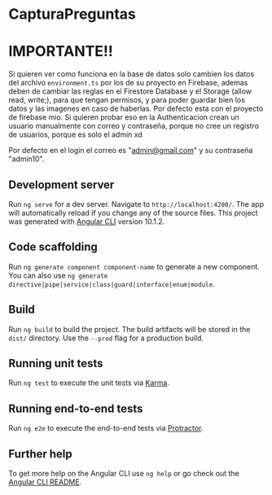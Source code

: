 # CapturaPreguntas

# IMPORTANTE!!

Si quieren ver como funciona en la base de datos solo cambien los datos del archivo `environment.ts` por los de su proyecto en Firebase, ademas deben de cambiar las reglas en el Firestore Database y el Storage (allow read, write;), para que tengan permisos, y para poder guardar bien los datos y las imagenes en caso de haberlas. Por defecto esta con el proyecto de firebase mio. Si quieren probar eso en la Authenticacion crean un usuario manualmente con correo y contraseña, porque no cree un registro de usuarios, porque es solo el admin xd

Por defecto en el login el correo es "admin@gmail.com" y su contraseña "admin10".


## Development server
Run `ng serve` for a dev server. Navigate to `http://localhost:4200/`. The app will automatically reload if you change any of the source files.
This project was generated with [Angular CLI](https://github.com/angular/angular-cli) version 10.1.2.

## Code scaffolding

Run `ng generate component component-name` to generate a new component. You can also use `ng generate directive|pipe|service|class|guard|interface|enum|module`.

## Build

Run `ng build` to build the project. The build artifacts will be stored in the `dist/` directory. Use the `--prod` flag for a production build.

## Running unit tests

Run `ng test` to execute the unit tests via [Karma](https://karma-runner.github.io).

## Running end-to-end tests

Run `ng e2e` to execute the end-to-end tests via [Protractor](http://www.protractortest.org/).

## Further help

To get more help on the Angular CLI use `ng help` or go check out the [Angular CLI README](https://github.com/angular/angular-cli/blob/master/README.md).
